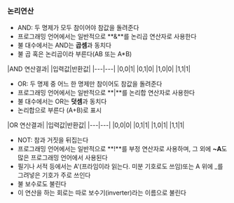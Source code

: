 ### 논리연산
- AND: 두 명제가 모두 참이어야 참값을 돌려준다
- 프로그래밍 언어에서는 일반적으로 **&**를 논리곱 연산자로 사용한다
- 불 대수에서는 AND는 **곱셈**과 동치다 
- 불 곱 혹은 논리곱이라 부른다(AB 또는 A*B)

|AND 연산결과|
|입력값|반환값|
|---|---|
|0,0|1|
|0,1|0|
|1,0|0|
|1,1|1|

- OR: 두 명제 중 어느 한 명제만 참이어도 참값을 돌려준다 
- 프로그래밍 언어에서는 일반적으로 **|**를 논리합 연산자로 사용한다
- 불 대수에서는 OR는 **덧셈**과 동치다
- 논리합으로 부른다 (A+B)로 표시

|OR 연산결과|
|입력값|반환값|
|---|---|
|0,0|0|
|0,1|1|
|1,0|1|
|1,1|1|

- NOT: 참과 거짓을 뒤집는다
- 프로그래밍 언어에서는 일반적으로 **!**를 부정 연산자로 사용하며, 그 외에 **~A**도 많은 프로그래밍 언어에서 사용된다
- 필기나 서적 등에서는 A'(프라임이라 읽는다. 미분 기호로도 쓰임)또는 A 위에 _를 그려넣은 기호가 주로 쓰인다
- 불 보수로도 불린다
- 이 연산을 하는 회로는 따로 보수기(inverter)라는 이름으로 불린다 

